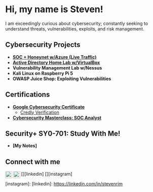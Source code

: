 <h1>Hi, my name is Steven!</h1>
I am exceedingly curious about cybersecurity; constantly seeking to understand threats, vulnerabilities, exploits, and risk management.  

<h2>Cybersecurity Projects</h2>

- <b>[SOC + Honeynet w/Azure (Live Traffic)](https://github.com/stevenrim/honeynet)</b>
- <b>[Active Directory Home Lab w/VirtualBox]()</b>
- <b>Vulnerability Management Lab w/Nessus</b>
- <b>Kali Linux on Raspberry Pi 5</b>
- <b>OWASP Juice Shop: Exploiting Vulnerabilities</b>

<h2>Certifications</h2>

- <b>[Google Cybersecurity Certificate](https://www.coursera.org/account/accomplishments/specialization/certificate/SP8CUMT37QPG)</b>
  - [Credly Verification](https://www.credly.com/badges/c5dc51ac-beae-45ef-b27b-a060075191e3/print)
- <b>[Cybersecurity Masterclass: SOC Analyst](https://app.kajabi.com/certificates/72ada0d2)</b>

<h2>Security+ SY0-701: Study With Me!</h2>

- <b>[My Notes]</b>

<h2>Connect with me</h2>

[<img align="left" alt="StevenRim | LinkedIn" width="22px" src="https://cdn.jsdelivr.net/npm/simple-icons@v3/icons/linkedin.svg" />][linkedin]
[<img align="left" alt="StevenRim | Instagram" width="22px" src="https://cdn.jsdelivr.net/npm/simple-icons@v3/icons/instagram.svg" />][instagram]

[instagram]: 
[linkedin]: https://linkedin.com/in/stevenrim

